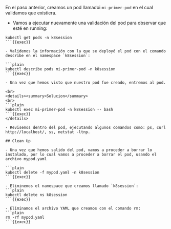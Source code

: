 En el paso anterior, creamos un pod llamadoi `mi-primer-pod` en el cual validamos que existiera.

- Vamos a ejecutar nuevamente una validación del pod para observar que esté en running:

```plain
kubectl get pods -n k8session
```{{exec}}

- Validemos la información con la que se deployó el pod con el comando describe en el namespace `k8session`:

```plain
kubectl describe pods mi-primer-pod -n k8session
```{{exec}}

- Una vez que hemos visto que nuestro pod fue creado, entremos al pod.

<br>
<details><summary>Solucion</summary>
<br>
```plain
kubectl exec mi-primer-pod -n k8session -- bash
```{{exec}}
</details>

- Revisemos dentro del pod, ejecutando algunos comandos como: ps, curl http://localhost/, ss, netstat -ltnp.

## Clean Up

- Una vez que hemos salido del pod, vamos a proceder a borrar lo instalado, por lo cual vamos a proceder a borrar el pod, usando el archivo mypod.yaml

```plain
kubectl delete -f mypod.yaml -n k8session
```{{exec}}

- Eliminemos el namespace que creamos llamado `k8session`:
```plain
kubectl delete ns k8session
```{{exec}}

- Eliminamos el archivo YAML que creamos con el comando rm:
```plain
rm -rf mypod.yaml
```{{exec}}
